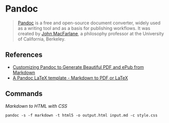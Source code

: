 # Pandoc

> [Pandoc](https://pandoc.org) is a free and open-source document converter, widely used as a writing tool and as a basis for publishing workflows. It was created by [John MacFarlane](https://johnmacfarlane.net), a philosophy professor at the University of California, Berkeley.

## References

- [Customizing Pandoc to Generate Beautiful PDF and ePub from Markdown](https://learnbyexample.github.io/customizing-pandoc/)
- [A Pandoc LaTeX template - Markdown to PDF or LaTeX](https://github.com/Wandmalfarbe/pandoc-latex-template)

## Commands

*Markdown to HTML with CSS*

`pandoc -s -f markdown -t html5 -o output.html input.md -c style.css`

